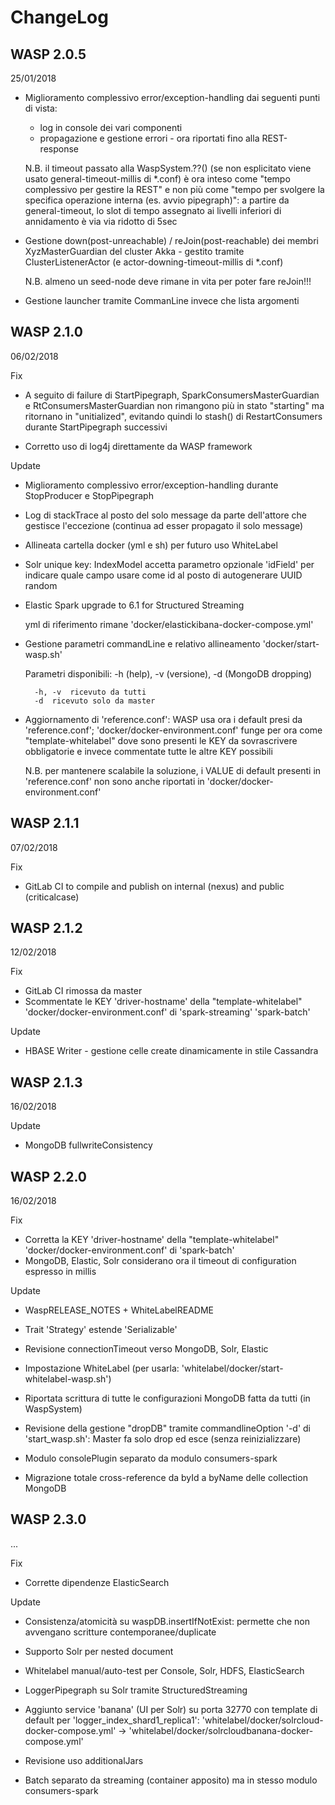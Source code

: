 # ChangeLog

## WASP 2.0.5
25/01/2018

- Miglioramento complessivo error/exception-handling dai seguenti punti di vista:
	- log in console dei vari componenti
	- propagazione e gestione errori - ora riportati fino alla REST-response
	
	N.B. il timeout passato alla WaspSystem.??() (se non esplicitato viene usato general-timeout-millis di *.conf) è ora inteso come "tempo complessivo per gestire la REST" e non più come "tempo per svolgere la specifica operazione interna (es. avvio pipegraph)": a partire da general-timeout, lo slot di tempo assegnato ai livelli inferiori di annidamento è via via ridotto di 5sec

- Gestione down(post-unreachable) / reJoin(post-reachable) dei membri XyzMasterGuardian del cluster Akka - gestito tramite ClusterListenerActor (e actor-downing-timeout-millis di *.conf)
	
	N.B. almeno un seed-node deve rimane in vita per poter fare reJoin!!!

- Gestione launcher tramite CommanLine invece che lista argomenti


## WASP 2.1.0
06/02/2018

Fix
- A seguito di failure di StartPipegraph, SparkConsumersMasterGuardian e RtConsumersMasterGuardian non rimangono più in stato "starting" ma ritornano in "unitialized", evitando quindi lo stash() di RestartConsumers durante StartPipegraph successivi

- Corretto uso di log4j direttamente da WASP framework

Update
- Miglioramento complessivo error/exception-handling durante StopProducer e StopPipegraph

- Log di stackTrace al posto del solo message da parte dell'attore che gestisce l'eccezione (continua ad esser propagato il solo message)

- Allineata cartella docker (yml e sh) per futuro uso WhiteLabel

- Solr unique key: IndexModel accetta parametro opzionale 'idField' per indicare quale campo usare come id al posto di autogenerare UUID random

- Elastic Spark upgrade to 6.1 for Structured Streaming

	yml di riferimento rimane 'docker/elastickibana-docker-compose.yml'

- Gestione parametri commandLine e relativo allineamento 'docker/start-wasp.sh'
	
	Parametri disponibili: -h (help), -v (versione), -d (MongoDB dropping)
		
		-h, -v	ricevuto da tutti
		-d	ricevuto solo da master

- Aggiornamento di 'reference.conf': WASP usa ora i default presi da 'reference.conf'; 'docker/docker-environment.conf' funge per ora come "template-whitelabel" dove sono presenti le KEY da sovrascrivere obbligatorie e invece commentate tutte le altre KEY possibili
	
	N.B. per mantenere scalabile la soluzione, i VALUE di default presenti in 'reference.conf' non sono anche riportati in 'docker/docker-environment.conf'


## WASP 2.1.1
07/02/2018

Fix
- GitLab CI to compile and publish on internal (nexus) and public (criticalcase)


## WASP 2.1.2
12/02/2018

Fix
- GitLab CI rimossa da master
- Scommentate le KEY 'driver-hostname' della "template-whitelabel" 'docker/docker-environment.conf' di 'spark-streaming' 'spark-batch'

Update
- HBASE Writer - gestione celle create dinamicamente in stile Cassandra


## WASP 2.1.3
16/02/2018

Update
- MongoDB fullwriteConsistency


## WASP 2.2.0
16/02/2018

Fix
- Corretta la KEY 'driver-hostname' della "template-whitelabel" 'docker/docker-environment.conf' di 'spark-batch'
- MongoDB, Elastic, Solr considerano ora il timeout di configuration espresso in millis

Update
- WaspRELEASE_NOTES + WhiteLabelREADME

- Trait 'Strategy' estende 'Serializable'

- Revisione connectionTimeout verso MongoDB, Solr, Elastic

- Impostazione WhiteLabel (per usarla: 'whitelabel/docker/start-whitelabel-wasp.sh')

- Riportata scrittura di tutte le configurazioni MongoDB fatta da tutti (in WaspSystem)

- Revisione della gestione "dropDB" tramite commandlineOption '-d' di 'start_wasp.sh': Master fa solo drop ed esce (senza reinizializzare)

- Modulo consolePlugin separato da modulo consumers-spark

- Migrazione totale cross-reference da byId a byName delle collection MongoDB


## WASP 2.3.0
...

Fix
- Corrette dipendenze ElasticSearch

Update
- Consistenza/atomicità su waspDB.insertIfNotExist: permette che non avvengano scritture contemporanee/duplicate

- Supporto Solr per nested document

- Whitelabel manual/auto-test per Console, Solr, HDFS, ElasticSearch

- LoggerPipegraph su Solr tramite StructuredStreaming

- Aggiunto service 'banana' (UI per Solr) su porta 32770 con template di default per 'logger_index_shard1_replica1': 'whitelabel/docker/solrcloud-docker-compose.yml' -> 'whitelabel/docker/solrcloudbanana-docker-compose.yml'

- Revisione uso additionalJars

- Batch separato da streaming (container apposito) ma in stesso modulo consumers-spark
